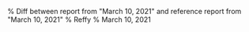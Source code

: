 % Diff between report from "March 10, 2021" and reference report from "March 10, 2021"
% Reffy
% March 10, 2021

